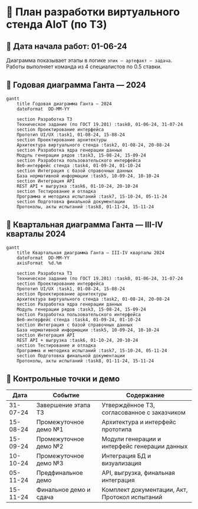 # 📘 План разработки виртуального стенда AIoT (по ТЗ)

## 🚀 Дата начала работ: **01-06-24**
Диаграмма показывает этапы в логике `эпик – артефакт – задача`. Работы выполняет команда из 4 специалистов по 0.5 ставки.
## 📅 Годовая диаграмма Ганта — 2024

```mermaid
gantt
    title Годовая диаграмма Ганта — 2024
    dateFormat  DD-MM-YY

    section Разработка ТЗ
    Техническое задание (по ГОСТ 19.201) :task0, 01-06-24, 31-07-24
    section Проектирование интерфейса
    Прототип UI/UX :task1, 01-08-24, 15-08-24
    section Проектирование архитектуры
    Архитектура виртуального стенда :task2, 01-08-24, 20-08-24
    section Разработка ядра генерации данных
    Модуль генерации рядов :task3, 15-08-24, 15-09-24
    section Разработка пользовательского интерфейса
    Веб-интерфейс стенда :task4, 01-09-24, 01-10-24
    section Интеграция с базой справочных данных
    База нормативной информации :task5, 10-09-24, 10-10-24
    section Интеграция API
    REST API + выгрузка :task6, 01-10-24, 20-10-24
    section Тестирование и отладка
    Программа и методика испытаний :task7, 15-10-24, 05-11-24
    section Подготовка финальной документации
    Протоколы, акты испытаний :task8, 01-11-24, 15-11-24
```
## 📅 Квартальная диаграмма Ганта — III-IV кварталы 2024

```mermaid
gantt
    title Квартальная диаграмма Ганта — III-IV кварталы 2024
    dateFormat  DD-MM-YY
    axisFormat  %d.%m

    section Разработка ТЗ
    Техническое задание (по ГОСТ 19.201) :task0, 01-06-24, 31-07-24
    section Проектирование интерфейса
    Прототип UI/UX :task1, 01-08-24, 15-08-24
    section Проектирование архитектуры
    Архитектура виртуального стенда :task2, 01-08-24, 20-08-24
    section Разработка ядра генерации данных
    Модуль генерации рядов :task3, 15-08-24, 15-09-24
    section Разработка пользовательского интерфейса
    Веб-интерфейс стенда :task4, 01-09-24, 01-10-24
    section Интеграция с базой справочных данных
    База нормативной информации :task5, 10-09-24, 10-10-24
    section Интеграция API
    REST API + выгрузка :task6, 01-10-24, 20-10-24
    section Тестирование и отладка
    Программа и методика испытаний :task7, 15-10-24, 05-11-24
    section Подготовка финальной документации
    Протоколы, акты испытаний :task8, 01-11-24, 15-11-24
```

## 🚩 Контрольные точки и демо

| Дата       | Событие                                | Содержание                                     |
|------------|-----------------------------------------|------------------------------------------------|
| 31-07-24   | Завершение этапа ТЗ                     | Утверждённое ТЗ, согласованное с заказчиком    |
| 15-08-24   | Промежуточное демо №1                   | Архитектура и интерфейс прототипа              |
| 15-09-24   | Промежуточное демо №2                   | Модули генерации и интерфейс генерации данных  |
| 10-10-24   | Промежуточное демо №3                   | Интеграция БД и визуализация                   |
| 05-11-24   | Предфинальное демо                      | API, выгрузка, финальная интеграция            |
| 15-11-24   | Финальное демо и сдача                  | Комплект документации, Акт, Протокол испытаний |
